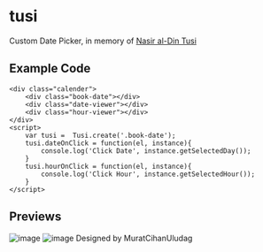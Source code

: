 # tusi
Custom Date Picker, in memory of [Nasir al-Din Tusi](https://en.wikipedia.org/wiki/Nasir_al-Din_al-Tusi)

## Example Code
```
<div class="calender">
    <div class="book-date"></div>
    <div class="date-viewer"></div>
    <div class="hour-viewer"></div>
</div>
<script>
    var tusi =  Tusi.create('.book-date');
    tusi.dateOnClick = function(el, instance){
        console.log('Click Date', instance.getSelectedDay());
    }
    tusi.hourOnClick = function(el, instance){
        console.log('Click Hour', instance.getSelectedHour());
    }
</script>
```
## Previews
![image](https://github.com/tulparstudyo/tusi/assets/37733016/bc7543b1-8dba-4c48-a96d-29c29a2f8f56)
![image](https://github.com/tulparstudyo/tusi/assets/37733016/c11fd015-38a8-4181-80f5-f3d023f23726)
Designed by MuratCihanUludag 


